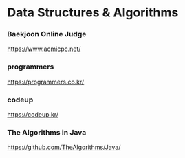 # Data Structures & Algorithms

### Baekjoon Online Judge
<https://www.acmicpc.net/>

### programmers
<https://programmers.co.kr/>

### codeup
<https://codeup.kr/>

### The Algorithms in Java
<https://github.com/TheAlgorithms/Java/>
